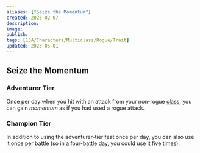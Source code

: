 ```yaml
---
aliases: ["Seize the Momentum"]
created: 2023-02-07
description: 
image: 
publish: 
tags: [13A/Characters/Multiclass/Rogue/Trait]
updated: 2023-05-01
---
```

## Seize the Momentum

### Adventurer Tier

Once per day when you hit with an attack from your non-rogue [class](../../Character-Rules/Class.md), you can gain *momentum* as if you had used a rogue attack.

### Champion Tier

In addition to using the adventurer-tier feat once per day, you can also use it once per battle (so in a four-battle day, you could use it five times).
